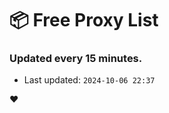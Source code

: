 # :package: Free Proxy List
### Updated every 15 minutes.

- Last updated: `2024-10-06 22:37`

:heart:
